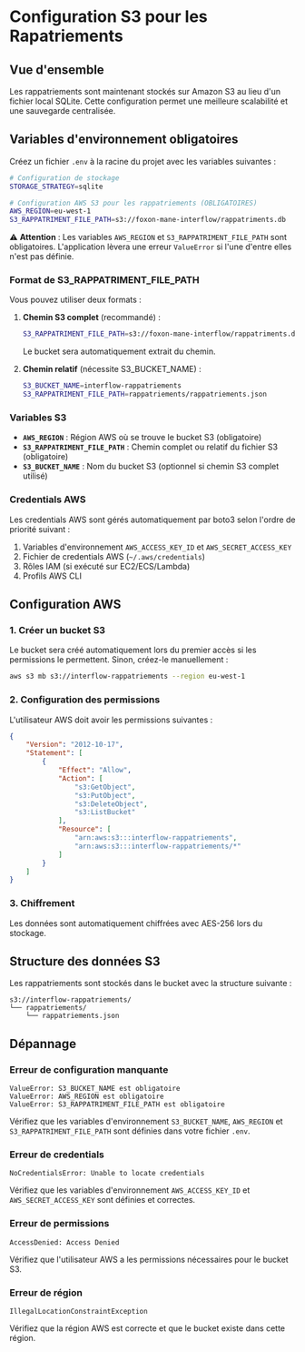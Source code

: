 # Configuration S3 pour les Rapatriements

## Vue d'ensemble

Les rappatriements sont maintenant stockés sur Amazon S3 au lieu d'un fichier local SQLite. Cette configuration permet une meilleure scalabilité et une sauvegarde centralisée.

## Variables d'environnement obligatoires

Créez un fichier `.env` à la racine du projet avec les variables suivantes :

```bash
# Configuration de stockage
STORAGE_STRATEGY=sqlite

# Configuration AWS S3 pour les rappatriements (OBLIGATOIRES)
AWS_REGION=eu-west-1
S3_RAPPATRIMENT_FILE_PATH=s3://foxon-mane-interflow/rappatriments.db
```

⚠️ **Attention** : Les variables `AWS_REGION` et `S3_RAPPATRIMENT_FILE_PATH` sont obligatoires. L'application lèvera une erreur `ValueError` si l'une d'entre elles n'est pas définie.

### Format de S3_RAPPATRIMENT_FILE_PATH

Vous pouvez utiliser deux formats :

1. **Chemin S3 complet** (recommandé) :
   ```bash
   S3_RAPPATRIMENT_FILE_PATH=s3://foxon-mane-interflow/rappatriments.db
   ```
   Le bucket sera automatiquement extrait du chemin.

2. **Chemin relatif** (nécessite S3_BUCKET_NAME) :
   ```bash
   S3_BUCKET_NAME=interflow-rappatriements
   S3_RAPPATRIMENT_FILE_PATH=rappatriements/rappatriements.json
   ```

### Variables S3

- **`AWS_REGION`** : Région AWS où se trouve le bucket S3 (obligatoire)
- **`S3_RAPPATRIMENT_FILE_PATH`** : Chemin complet ou relatif du fichier S3 (obligatoire)
- **`S3_BUCKET_NAME`** : Nom du bucket S3 (optionnel si chemin S3 complet utilisé)

### Credentials AWS

Les credentials AWS sont gérés automatiquement par boto3 selon l'ordre de priorité suivant :
1. Variables d'environnement `AWS_ACCESS_KEY_ID` et `AWS_SECRET_ACCESS_KEY`
2. Fichier de credentials AWS (`~/.aws/credentials`)
3. Rôles IAM (si exécuté sur EC2/ECS/Lambda)
4. Profils AWS CLI

## Configuration AWS

### 1. Créer un bucket S3

Le bucket sera créé automatiquement lors du premier accès si les permissions le permettent. Sinon, créez-le manuellement :

```bash
aws s3 mb s3://interflow-rappatriements --region eu-west-1
```

### 2. Configuration des permissions

L'utilisateur AWS doit avoir les permissions suivantes :

```json
{
    "Version": "2012-10-17",
    "Statement": [
        {
            "Effect": "Allow",
            "Action": [
                "s3:GetObject",
                "s3:PutObject",
                "s3:DeleteObject",
                "s3:ListBucket"
            ],
            "Resource": [
                "arn:aws:s3:::interflow-rappatriements",
                "arn:aws:s3:::interflow-rappatriements/*"
            ]
        }
    ]
}
```

### 3. Chiffrement

Les données sont automatiquement chiffrées avec AES-256 lors du stockage.

## Structure des données S3

Les rappatriements sont stockés dans le bucket avec la structure suivante :

```
s3://interflow-rappatriements/
└── rappatriements/
    └── rappatriements.json
```

## Dépannage

### Erreur de configuration manquante
```
ValueError: S3_BUCKET_NAME est obligatoire
ValueError: AWS_REGION est obligatoire
ValueError: S3_RAPPATRIMENT_FILE_PATH est obligatoire
```
Vérifiez que les variables d'environnement `S3_BUCKET_NAME`, `AWS_REGION` et `S3_RAPPATRIMENT_FILE_PATH` sont définies dans votre fichier `.env`.

### Erreur de credentials
```
NoCredentialsError: Unable to locate credentials
```
Vérifiez que les variables d'environnement `AWS_ACCESS_KEY_ID` et `AWS_SECRET_ACCESS_KEY` sont définies et correctes.

### Erreur de permissions
```
AccessDenied: Access Denied
```
Vérifiez que l'utilisateur AWS a les permissions nécessaires pour le bucket S3.

### Erreur de région
```
IllegalLocationConstraintException
```
Vérifiez que la région AWS est correcte et que le bucket existe dans cette région.
